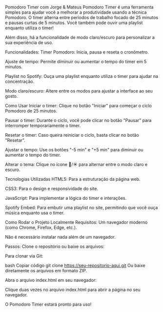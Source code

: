 Pomodoro Timer com Jorge & Mateus
Pomodoro Timer é uma ferramenta simples para ajudar você a melhorar a produtividade usando a técnica Pomodoro. O timer alterna entre períodos de trabalho focado de 25 minutos e pausas curtas de 5 minutos. Você também pode ouvir uma playlist enquanto utiliza o timer!

Além disso, há a funcionalidade de modo claro/escuro para personalizar a sua experiência de uso.

Funcionalidades:
Timer Pomodoro: Inicia, pausa e reseta o cronômetro.

Ajuste de tempo: Permite diminuir ou aumentar o tempo do timer em 5 minutos.

Playlist no Spotify: Ouça uma playlist enquanto utiliza o timer para ajudar na concentração.

Modo claro/escuro: Altere entre os modos para ajustar a interface ao seu gosto.

Como Usar
Iniciar o timer: Clique no botão "Iniciar" para começar o ciclo Pomodoro de 25 minutos.

Pausar o timer: Durante o ciclo, você pode clicar no botão "Pausar" para interromper temporariamente o timer.

Resetar o timer: Caso queira reiniciar o ciclo, basta clicar no botão "Resetar".

Ajustar o tempo: Use os botões "-5 min" e "+5 min" para diminuir ou aumentar o tempo do timer.

Alterar o tema: Clique no ícone 🌙/☀️ para alternar entre o modo claro e escuro.

Tecnologias Utilizadas
HTML5: Para a estruturação da página web.

CSS3: Para o design e responsividade do site.

JavaScript: Para implementar a lógica do timer e interações.

Spotify Embed: Para embutir uma playlist no site, permitindo que você ouça música enquanto usa o timer.

Como Rodar o Projeto Localmente
Requisitos:
Um navegador moderno (como Chrome, Firefox, Edge, etc.).

Não é necessário instalar nada além de um navegador.

Passos:
Clone o repositório ou baixe os arquivos:

Para clonar via Git:

bash
Copiar código
git clone https://seu-repositorio-aqui.git
Ou baixe diretamente os arquivos em formato ZIP.

Abra o arquivo index.html em seu navegador:

Clique duas vezes no arquivo index.html para abrir a página no seu navegador.

O Pomodoro Timer estará pronto para uso!


